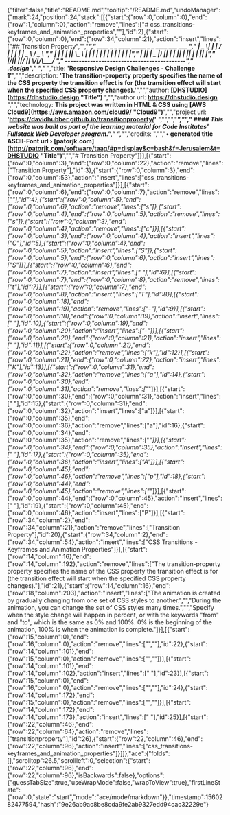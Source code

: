 {"filter":false,"title":"README.md","tooltip":"/README.md","undoManager":{"mark":24,"position":24,"stack":[[{"start":{"row":0,"column":0},"end":{"row":1,"column":0},"action":"remove","lines":["# css_transitions-keyframes_and_animation_properties",""],"id":2},{"start":{"row":0,"column":0},"end":{"row":34,"column":21},"action":"insert","lines":["## Transition Property","","***","     ____  _   _ ____ _____ _   _ ____ ___ ___  ","    |  _ \\| | | / ___|_   _| | | |  _ \\_ _/ _ \\ ","    | | | | |_| \\___ \\ | | | | | | | | | | | | |","    | |_| |  _  |___) || | | |_| | |_| | | |_| |","    |____/|_| |_|____/ |_|  \\___/|____/___\\___/ ","    -------------------------------------------","    .design","    ","***  ","title: **'Responsive Design Challenges - Challenge 1'**","","description: **'The transition-property property specifies the name of the CSS property the transition effect is for (the transition effect will start when the specified CSS property changes).'**","","author: **[DHSTUDIO](https://dhstudio.design \"Title\")** ","","author url: **<https://dhstudio.design>** ","","technology: **This project was written in HTML & CSS using [AWS Cloud9](https://aws.amazon.com/cloud9/ \"Cloud9\")**","","project url: **'https://davidhubber.github.io/transitionproperty/'**  ","","","***",""," #### This website was built as part of the learning material for Code Institutes' Fullstack Web Developer program."," ","***","credits: ","","**• generated title ASCII-Font url › [patorjk.com](http://patorjk.com/software/taag/#p=display&c=bash&f=Jerusalem&t=DHSTUDIO \"Title\")**","","# Transition Property"]}],[{"start":{"row":0,"column":3},"end":{"row":0,"column":22},"action":"remove","lines":["Transition Property"],"id":3},{"start":{"row":0,"column":3},"end":{"row":0,"column":53},"action":"insert","lines":["css_transitions-keyframes_and_animation_properties"]}],[{"start":{"row":0,"column":6},"end":{"row":0,"column":7},"action":"remove","lines":["_"],"id":4},{"start":{"row":0,"column":5},"end":{"row":0,"column":6},"action":"remove","lines":["s"]},{"start":{"row":0,"column":4},"end":{"row":0,"column":5},"action":"remove","lines":["s"]},{"start":{"row":0,"column":3},"end":{"row":0,"column":4},"action":"remove","lines":["c"]}],[{"start":{"row":0,"column":3},"end":{"row":0,"column":4},"action":"insert","lines":["C"],"id":5},{"start":{"row":0,"column":4},"end":{"row":0,"column":5},"action":"insert","lines":["S"]},{"start":{"row":0,"column":5},"end":{"row":0,"column":6},"action":"insert","lines":["S"]}],[{"start":{"row":0,"column":6},"end":{"row":0,"column":7},"action":"insert","lines":[" "],"id":6}],[{"start":{"row":0,"column":7},"end":{"row":0,"column":8},"action":"remove","lines":["t"],"id":7}],[{"start":{"row":0,"column":7},"end":{"row":0,"column":8},"action":"insert","lines":["T"],"id":8}],[{"start":{"row":0,"column":18},"end":{"row":0,"column":19},"action":"remove","lines":["-"],"id":9}],[{"start":{"row":0,"column":18},"end":{"row":0,"column":19},"action":"insert","lines":[" "],"id":10},{"start":{"row":0,"column":19},"end":{"row":0,"column":20},"action":"insert","lines":["-"]}],[{"start":{"row":0,"column":20},"end":{"row":0,"column":21},"action":"insert","lines":[" "],"id":11}],[{"start":{"row":0,"column":21},"end":{"row":0,"column":22},"action":"remove","lines":["k"],"id":12}],[{"start":{"row":0,"column":21},"end":{"row":0,"column":22},"action":"insert","lines":["K"],"id":13}],[{"start":{"row":0,"column":31},"end":{"row":0,"column":32},"action":"remove","lines":["a"],"id":14},{"start":{"row":0,"column":30},"end":{"row":0,"column":31},"action":"remove","lines":["_"]}],[{"start":{"row":0,"column":30},"end":{"row":0,"column":31},"action":"insert","lines":[" "],"id":15},{"start":{"row":0,"column":31},"end":{"row":0,"column":32},"action":"insert","lines":["a"]}],[{"start":{"row":0,"column":35},"end":{"row":0,"column":36},"action":"remove","lines":["a"],"id":16},{"start":{"row":0,"column":34},"end":{"row":0,"column":35},"action":"remove","lines":["_"]}],[{"start":{"row":0,"column":34},"end":{"row":0,"column":35},"action":"insert","lines":[" "],"id":17},{"start":{"row":0,"column":35},"end":{"row":0,"column":36},"action":"insert","lines":["A"]}],[{"start":{"row":0,"column":45},"end":{"row":0,"column":46},"action":"remove","lines":["p"],"id":18},{"start":{"row":0,"column":44},"end":{"row":0,"column":45},"action":"remove","lines":["_"]}],[{"start":{"row":0,"column":44},"end":{"row":0,"column":45},"action":"insert","lines":[" "],"id":19},{"start":{"row":0,"column":45},"end":{"row":0,"column":46},"action":"insert","lines":["P"]}],[{"start":{"row":34,"column":2},"end":{"row":34,"column":21},"action":"remove","lines":["Transition Property"],"id":20},{"start":{"row":34,"column":2},"end":{"row":34,"column":54},"action":"insert","lines":["CSS Transitions - Keyframes and Animation Properties"]}],[{"start":{"row":14,"column":16},"end":{"row":14,"column":192},"action":"remove","lines":["The transition-property property specifies the name of the CSS property the transition effect is for (the transition effect will start when the specified CSS property changes)."],"id":21},{"start":{"row":14,"column":16},"end":{"row":18,"column":203},"action":"insert","lines":["The animation is created by gradually changing from one set of CSS styles to another.","","During the animation, you can change the set of CSS styles many times.","","Specify when the style change will happen in percent, or with the keywords \"from\" and \"to\", which is the same as 0% and 100%. 0% is the beginning of the animation, 100% is when the animation is complete."]}],[{"start":{"row":15,"column":0},"end":{"row":16,"column":0},"action":"remove","lines":["",""],"id":22},{"start":{"row":14,"column":101},"end":{"row":15,"column":0},"action":"remove","lines":["",""]}],[{"start":{"row":14,"column":101},"end":{"row":14,"column":102},"action":"insert","lines":[" "],"id":23}],[{"start":{"row":15,"column":0},"end":{"row":16,"column":0},"action":"remove","lines":["",""],"id":24},{"start":{"row":14,"column":172},"end":{"row":15,"column":0},"action":"remove","lines":["",""]}],[{"start":{"row":14,"column":172},"end":{"row":14,"column":173},"action":"insert","lines":[" "],"id":25}],[{"start":{"row":22,"column":46},"end":{"row":22,"column":64},"action":"remove","lines":["transitionproperty"],"id":26},{"start":{"row":22,"column":46},"end":{"row":22,"column":96},"action":"insert","lines":["css_transitions-keyframes_and_animation_properties"]}]]},"ace":{"folds":[],"scrolltop":26.5,"scrollleft":0,"selection":{"start":{"row":22,"column":96},"end":{"row":22,"column":96},"isBackwards":false},"options":{"guessTabSize":true,"useWrapMode":false,"wrapToView":true},"firstLineState":{"row":0,"state":"start","mode":"ace/mode/markdown"}},"timestamp":1560282477594,"hash":"9e26ab9ac8be8cda9fe2ab9327edd94cac32229e"}